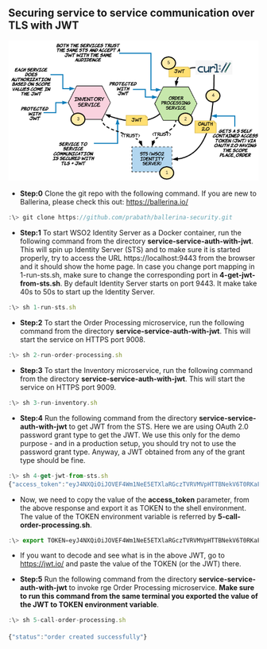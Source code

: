 ## Securing service to service communication over TLS with JWT

![alt text](./setup.png "Service to Service Communication Over TLS with JWT")

* **Step:0** Clone the git repo with the following command. If you are new to Ballerina, please check this out: https://ballerina.io/ 

```javascript
:\> git clone https://github.com/prabath/ballerina-security.git
```

* **Step:1** To start WSO2 Identity Server as a Docker container, run the following command from the directory **service-service-auth-with-jwt**. This will spin up Identity Server (STS) and to make sure it is started properly, try to access the URL https://localhost:9443 from the browser and it should show the home page. In case you change port mapping in 1-run-sts.sh, make sure to change the corresponding port in **4-get-jwt-from-sts.sh**. By default Identity Server starts on port 9443. It make take 40s to 50s to start up the Identity Server.

```javascript
:\> sh 1-run-sts.sh
```
* **Step:2** To start the Order Processing microservice, run the following command from the directory **service-service-auth-with-jwt**. This will start the service on HTTPS port 9008.

```javascript
:\> sh 2-run-order-processing.sh
```
* **Step:3** To start the Inventory microservice, run the following command from the directory **service-service-auth-with-jwt**. This will start the service on HTTPS port 9009.

```javascript
:\> sh 3-run-inventory.sh
```
* **Step:4** Run the following command from the directory **service-service-auth-with-jwt** to get JWT from the STS. Here we are using OAuth 2.0 password grant type to get the JWT. We use this only for the demo purpose - and in a production setup, you should try not to use the password grant type. Anyway, a JWT obtained from any of the grant type should be fine.

```javascript
:\> sh 4-get-jwt-from-sts.sh
{"access_token":"eyJ4NXQiOiJOVEF4Wm1NeE5ETXlaRGczTVRVMVpHTTBNekV6T0RKaFpXSTRORE5sWkRVMU9HRmtOakZpTVEiLCJraWQiOiJOVEF4Wm1NeE5ETXlaRGczTVRVMVpHTTBNekV6T0RKaFpXSTRORE5sWkRVMU9HRmtOakZpTVEiLCJhbGciOiJSUzI1NiJ9.eyJzdWIiOiJhZG1pbkBjYXJib24uc3VwZXIiLCJhdWQiOiJKRDBjMVpkR2dJV2ZOVXJuSkRRb3dPN2p5UDhhIiwibmJmIjoxNTQxMTIwMDQ5LCJhenAiOiJKRDBjMVpkR2dJV2ZOVXJuSkRRb3dPN2p5UDhhIiwic2NvcGUiOiJwbGFjZS1vcmRlciIsImlzcyI6IndzbzJpcyIsImV4cCI6MTU0MTEyMzY0OSwiaWF0IjoxNTQxMTIwMDQ5LCJqdGkiOiJlYTMyNDhiYi0xY2IyLTQwMjctYjEyMy0yMWIwZmE2YTA2ODYifQ.QRT8bt9g673i7Z1YVYXnmccRIIUIWdA_3JmkbulOkI7-7PShT2xpOAeRbuU0dPt18IhnqYep4bZB7LmUk7fmYSDHPzLxglpApFVIIAOOh9l_4Zg_03yARBazCmB6IA5-p_iMoETRgMHPo5dqP-Gyj8QzlZv0B-zuIcuCp15-BT643ng7giLzE1714Q1AOdc64Yxr5S8HCugrYYb4VEQAfH_iTg4xdvcu-oX55eD9sJxsXlE74DnFdQnIlnFH3gSlQGGmf-f36EpwJ9ydTc2YomNcGcopOkCGmjz_6ofLJHMJmFG5l1GrF1mEv-HkDkmlMt-RxX3DuLfOrJ3dkfNUIA","refresh_token":"f732d56d-49d9-370f-a982-20c9db107d35","scope":"place-order","token_type":"Bearer","expires_in":3600}
```
* Now, we need to copy the value of the **access_token** parameter, from the above response and export it as TOKEN to the shell environment. The value of the TOKEN environment variable is referred by **5-call-order-processing.sh**.

```javascript
:\> export TOKEN=eyJ4NXQiOiJOVEF4Wm1NeE5ETXlaRGczTVRVMVpHTTBNekV6T0RKaFpXSTRORE5sWkRVMU9HRmtOakZpTVEiLCJraWQiOiJOVEF4Wm1NeE5ETXlaRGczTVRVMVpHTTBNekV6T0RKaFpXSTRORE5sWkRVMU9HRmtOakZpTVEiLCJhbGciOiJSUzI1NiJ9.eyJzdWIiOiJhZG1pbkBjYXJib24uc3VwZXIiLCJhdWQiOiJKRDBjMVpkR2dJV2ZOVXJuSkRRb3dPN2p5UDhhIiwibmJmIjoxNTQxMTIwMDQ5LCJhenAiOiJKRDBjMVpkR2dJV2ZOVXJuSkRRb3dPN2p5UDhhIiwic2NvcGUiOiJwbGFjZS1vcmRlciIsImlzcyI6IndzbzJpcyIsImV4cCI6MTU0MTEyMzY0OSwiaWF0IjoxNTQxMTIwMDQ5LCJqdGkiOiJlYTMyNDhiYi0xY2IyLTQwMjctYjEyMy0yMWIwZmE2YTA2ODYifQ.QRT8bt9g673i7Z1YVYXnmccRIIUIWdA_3JmkbulOkI7-7PShT2xpOAeRbuU0dPt18IhnqYep4bZB7LmUk7fmYSDHPzLxglpApFVIIAOOh9l_4Zg_03yARBazCmB6IA5-p_iMoETRgMHPo5dqP-Gyj8QzlZv0B-zuIcuCp15-BT643ng7giLzE1714Q1AOdc64Yxr5S8HCugrYYb4VEQAfH_iTg4xdvcu-oX55eD9sJxsXlE74DnFdQnIlnFH3gSlQGGmf-f36EpwJ9ydTc2YomNcGcopOkCGmjz_6ofLJHMJmFG5l1GrF1mEv-HkDkmlMt-RxX3DuLfOrJ3dkfNUIA
```
* If you want to decode and see what is in the above JWT, go to https://jwt.io/ and paste the value of the TOKEN (or the JWT) there.

* **Step:5** Run the following command from the directory **service-service-auth-with-jwt** to invoke rge Order Processing microservice. **Make sure to run this command from the same terminal you exported the value of the JWT to TOKEN environment variable**.

```javascript
:\> sh 5-call-order-processing.sh

{"status":"order created successfully"}
```